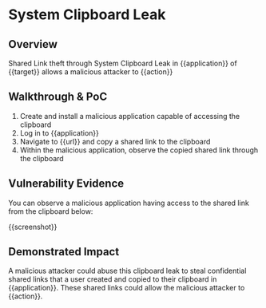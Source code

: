 # System Clipboard Leak
## Overview
<!--
Provide a 1-2 sentence description - see http://cveproject.github.io/docs/content/key-details-phrasing.pdf for tips

This format is a good guide:
[VULNTYPE] in [COMPONENT] in [APPLICATION] allows [ATTACKER] to [IMPACT] via [VECTOR]


-->
Shared Link theft through System Clipboard Leak in {{application}} of {{target}} allows a malicious attacker to {{action}}

## Walkthrough & PoC
<!--
Provide a step-by-step walkthrough on how to access the vulnerable injection point, and how to exploit the vulnerability.
Adding a dot-pointed walkthrough with relevant screenshots will speed triage time and result in faster rewards!

Example:

1. Login to in-scope asset at <www.inscope.com/login>
1. Browse to account page
1. Modify ID token to add single quote
1. View error which states 'SQL Syntax Error'
1. Replace ID value with `1' waitfor delay '00:00:10'; `
-->

1. Create and install a malicious application capable of accessing the clipboard
1. Log in to {{application}}
1. Navigate to {{url}} and copy a shared link to the clipboard
1. Within the malicious application, observe the copied shared link through the clipboard


## Vulnerability Evidence
<!--
Your submission MUST include evidence of the vulnerability and not be theoretical in nature.

For a system keyboard leak of shared links, please include a video of a shared link being created in the application which is then stolen by another malicious application that has access to the clipboard.
-->

You can observe a malicious application having access to the shared link from the clipboard below:

{{screenshot}}
## Demonstrated Impact
<!--
Attempt to abuse the clipboard shared link leak further by attempting to use the shared link to perform additional actions (such as an account takeover or secret key exposure). If this is possible, provide a full proof-of-concept here.
-->

A malicious attacker could abuse this clipboard leak to steal confidential shared links that a user created and copied to their clipboard in {{application}}. These shared links could allow the malicious attacker to {{action}}.
